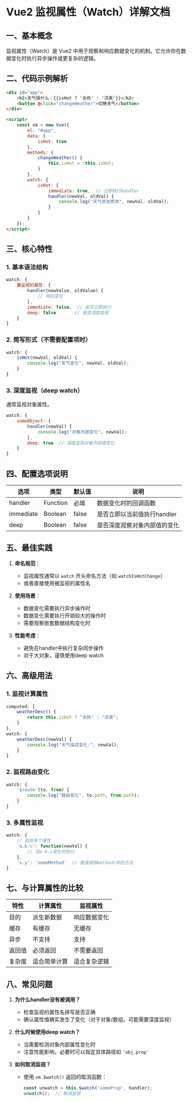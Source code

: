 # Vue2 监视属性（Watch）详解文档

## 一、基本概念

监视属性（Watch）是 Vue2 中用于观察和响应数据变化的机制。它允许你在数据变化时执行异步操作或更复杂的逻辑。

## 二、代码示例解析

```html
<div id="app">
    <h2>天气很什么：{{isHot ? '炎热' : '凉爽'}}</h2>
    <button @click="changeWeather">切换天气</button>
</div>

<script>
    const vm = new Vue({
        el: "#app",
        data: {
            isHot: true
        },
        methods: {
            changeWeather() {
                this.isHot = !this.isHot;
            }
        },
        watch: {
            isHot: {
                immediate: true,  // 立即执行handler
                handler(newVal, oldVal) {
                    console.log("天气状态修改", newVal, oldVal);
                }
            }
        }
    });
</script>
```

## 三、核心特性

### 1. 基本语法结构

```javascript
watch: {
    要监视的属性: {
        handler(newValue, oldValue) {
            // 响应变化
        },
        immediate: false,  // 是否立即执行
        deep: false       // 是否深度监视
    }
}
```

### 2. 简写形式（不需要配置项时）

```javascript
watch: {
    isHot(newVal, oldVal) {
        console.log("天气变化", newVal, oldVal);
    }
}
```

### 3. 深度监视（deep watch）

通常监视对象属性。

```javascript
watch: {
    someObject: {
        handler(newVal) {
            console.log("对象内部变化", newVal);
        },
        deep: true  // 深度监视对象内部值变化
    }
}
```

## 四、配置选项说明

| 选项      | 类型     | 默认值 | 说明                         |
| --------- | -------- | ------ | ---------------------------- |
| handler   | Function | 必填   | 数据变化时的回调函数         |
| immediate | Boolean  | false  | 是否立即以当前值执行handler  |
| deep      | Boolean  | false  | 是否深度观察对象内部值的变化 |

## 五、最佳实践

1. **命名规范**：
   - 监视属性通常以 `watch` 开头命名方法（如 `watchIsHotChange`）
   - 或者直接使用被监视的属性名

2. **使用场景**：
   - 数据变化需要执行异步操作时
   - 数据变化需要执行开销较大的操作时
   - 需要观察嵌套数据结构变化时

3. **性能考虑**：
   - 避免在handler中执行复杂同步操作
   - 对于大对象，谨慎使用deep watch

## 六、高级用法

### 1. 监视计算属性

```javascript
computed: {
    weatherDesc() {
        return this.isHot ? "炎热" : "凉爽";
    }
},
watch: {
    weatherDesc(newVal) {
        console.log("天气描述变化:", newVal);
    }
}
```

### 2. 监视路由变化

```javascript
watch: {
    '$route'(to, from) {
        console.log("路由变化", to.path, from.path);
    }
}
```

### 3. 多属性监视

```javascript
watch: {
    // 监视多个属性
    'a.b.c': function(newVal) {
        // 当a.b.c变化时执行
    },
    'x.y': 'someMethod'  // 直接调用methods中的方法
}
```

## 七、与计算属性的比较

| 特性   | 计算属性     | 监视属性     |
| ------ | ------------ | ------------ |
| 目的   | 派生新数据   | 响应数据变化 |
| 缓存   | 有缓存       | 无缓存       |
| 异步   | 不支持       | 支持         |
| 返回值 | 必须返回     | 不需要返回   |
| 复杂度 | 适合简单计算 | 适合复杂逻辑 |

## 八、常见问题

1. **为什么handler没有被调用？**
   - 检查监视的属性名拼写是否正确
   - 确认属性值确实发生了变化（对于对象/数组，可能需要深度监视）

2. **什么时候使用deep watch？**
   - 当需要检测对象内部属性变化时
   - 注意性能影响，必要时可以指定具体路径如 `'obj.prop'`

3. **如何取消监视？**
   - 使用 `vm.$watch()` 返回的取消函数：
     ```javascript
     const unwatch = this.$watch('someProp', handler);
     unwatch();  // 取消监视
     ```
